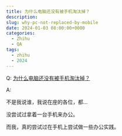 ```yaml
---
title: 为什么电脑还没有被手机淘汰掉？
description:
slug: why-pc-not-replaced-by-mobile
date: 2024-01-03 08:00:00+0000
categories:
  - Zhihu
  - QA
tags:
  - zhihu
  - 2024
---
```


Q: [为什么电脑还没有被手机淘汰掉？](https://www.zhihu.com/question/579778692)

A:

不是我说谁，我说在座的各位，都...

没尝试过拿着一台手机来办公。

而我，真的尝试过在手机上尝试做一些办公实践。


